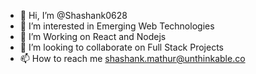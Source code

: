 - 👋 Hi, I’m @Shashank0628
- 👀 I’m interested in Emerging Web Technologies
- 🌱 I’m Working on React and Nodejs
- 💞️ I’m looking to collaborate on Full Stack Projects
- 📫 How to reach me shashank.mathur@unthinkable.co

<!---
Shashank0628/Shashank0628 is a ✨ special ✨ repository because its `README.md` (this file) appears on your GitHub profile.
You can click the Preview link to take a look at your changes.
--->
